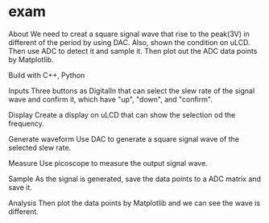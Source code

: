 # exam
About
We need to creat a square signal wave that rise to the peak(3V) in different of the period by using DAC. Also, shown the condition on uLCD. Then use ADC to detect it and sample it. Then plot out the ADC data points by Matplotlib.

Build with
C++, Python

Inputs
Three buttons as DigitalIn that can select the slew rate of the signal wave and confirm it, which have "up", "down", and "confirm".

Display
Create a display on uLCD that can show the selection od the frequency.

Generate waveform
Use DAC to generate a square signal wave of the selected slew rate.

Measure
Use picoscope to measure the output signal wave.

Sample
As the signal is generated, save the data points to a ADC matrix and save it.

Analysis
Then plot the data points by Matplotlib and we can see the wave is different.
